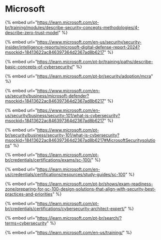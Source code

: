 # Microsoft

{% embed url="https://learn.microsoft.com/pt-br/training/modules/describe-security-concepts-methodologies/4-describe-zero-trust-model" %}

{% embed url="https://www.microsoft.com/en-us/security/security-insider/intelligence-reports/microsoft-digital-defense-report-2024?msockid=18413622ac846397364d2367ad8b6217" %}

{% embed url="https://learn.microsoft.com/pt-br/training/paths/describe-basic-concepts-of-cybersecurity/" %}

{% embed url="https://learn.microsoft.com/pt-br/security/adoption/mcra" %}

{% embed url="https://www.microsoft.com/en-us/security/business/microsoft-defender?msockid=18413622ac846397364d2367ad8b6217" %}

{% embed url="https://www.microsoft.com/en-us/security/business/security-101/what-is-cybersecurity?msockid=18413622ac846397364d2367ad8b6217" %}

{% embed url="https://www.microsoft.com/pt-br/security/business/security-101/what-is-cybersecurity?msockid=18413622ac846397364d2367ad8b6217#MicrosoftSecuritysolutions" %}

{% embed url="https://learn.microsoft.com/pt-br/credentials/certifications/exams/sc-100/" %}

{% embed url="https://learn.microsoft.com/en-us/credentials/certifications/resources/study-guides/sc-100" %}

{% embed url="https://learn.microsoft.com/pt-br/shows/exam-readiness-zone/preparing-for-sc-100-design-solutions-that-align-with-security-best-practices-and-priorities" %}

{% embed url="https://learn.microsoft.com/pt-br/credentials/certifications/cybersecurity-architect-expert/" %}

{% embed url="https://learn.microsoft.com/pt-br/search/?terms=cybersecurity" %}

{% embed url="https://learn.microsoft.com/en-us/training/" %}
